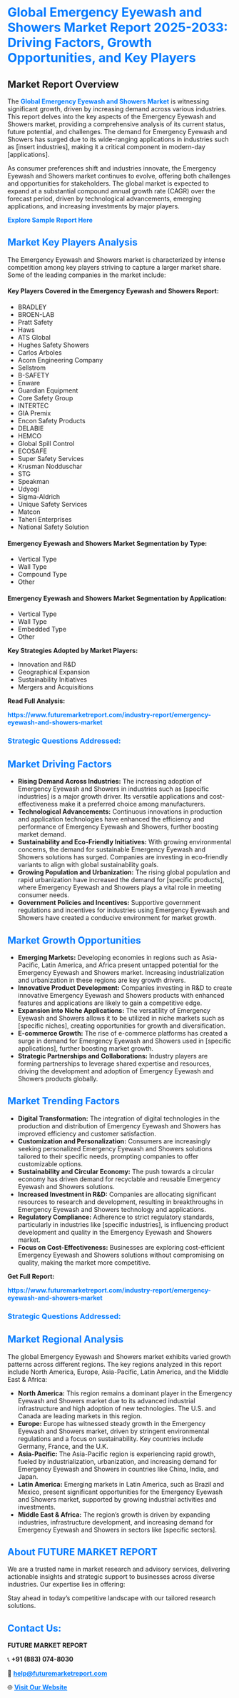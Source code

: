 <h1 style="color: #007BFF;">Global Emergency Eyewash and Showers Market Report 2025-2033: Driving Factors, Growth Opportunities, and Key Players</h1>

<section id="overview">
<h2>Market Report Overview</h2>
<p>The <a href="https://www.futuremarketreport.com/industry-report/emergency-eyewash-and-showers-market" style="color: #007BFF; text-decoration: none;"><strong>Global Emergency Eyewash and Showers Market</strong></a> is witnessing significant growth, driven by increasing demand across various industries. This report delves into the key aspects of the Emergency Eyewash and Showers market, providing a comprehensive analysis of its current status, future potential, and challenges. The demand for Emergency Eyewash and Showers has surged due to its wide-ranging applications in industries such as [insert industries], making it a critical component in modern-day [applications].</p>
<p>As consumer preferences shift and industries innovate, the Emergency Eyewash and Showers market continues to evolve, offering both challenges and opportunities for stakeholders. The global market is expected to expand at a substantial compound annual growth rate (CAGR) over the forecast period, driven by technological advancements, emerging applications, and increasing investments by major players.</p>
</section>

<section id="overview">
<p><a href="https://www.futuremarketreport.com/request-sample/reportId=64813" style="color: #007BFF; text-decoration: none;"><strong>Explore Sample Report Here</strong></a></p>
</section>

<section id="key-players">
<h2 style="color: #007BFF;">Market Key Players Analysis</h2>
<p>The Emergency Eyewash and Showers market is characterized by intense competition among key players striving to capture a larger market share. Some of the leading companies in the market include:</p>
<h4>Key Players Covered in the Emergency Eyewash and Showers Report:</h4>
<ul><li>BRADLEY</li><li>BROEN-LAB</li><li>Pratt Safety</li><li>Haws</li><li>ATS Global</li><li>Hughes Safety Showers</li><li>Carlos Arboles</li><li>Acorn Engineering Company</li><li>Sellstrom</li><li>B-SAFETY</li><li>Enware</li><li>Guardian Equipment</li><li>Core Safety Group</li><li>INTERTEC</li><li>GIA Premix</li><li>Encon Safety Products</li><li>DELABIE</li><li>HEMCO</li><li>Global Spill Control</li><li>ECOSAFE</li><li>Super Safety Services</li><li>Krusman Nodduschar</li><li>STG</li><li>Speakman</li><li>Udyogi</li><li>Sigma-Aldrich</li><li>Unique Safety Services</li><li>Matcon</li><li>Taheri Enterprises</li><li>National Safety Solution</li></ul>
<h4>Emergency Eyewash and Showers Market Segmentation by Type:</h4>
<ul><li>Vertical Type</li><li>Wall Type</li><li>Compound Type</li><li>Other</li></ul>

<h4>Emergency Eyewash and Showers Market Segmentation by Application:</h4>
<ul><li>Vertical Type</li><li>Wall Type</li><li>Embedded Type</li><li>Other</li></ul>
<p><strong>Key Strategies Adopted by Market Players:</strong></p>
<ul>
<li>Innovation and R&D</li>
<li>Geographical Expansion</li>
<li>Sustainability Initiatives</li>
<li>Mergers and Acquisitions</li>
</ul>
</section>

<section>
<p><strong>Read Full Analysis: </strong></p><a href="https://www.futuremarketreport.com/industry-report/emergency-eyewash-and-showers-market" style="color: #007BFF; text-decoration: none;"><strong>https://www.futuremarketreport.com/industry-report/emergency-eyewash-and-showers-market</strong></a>
<h3 style="color: #007BFF;">Strategic Questions Addressed:</h3>
</section>

<section id="driving-factors">
<h2 style="color: #007BFF;">Market Driving Factors</h2>
<ul>
<li><strong>Rising Demand Across Industries:</strong> The increasing adoption of Emergency Eyewash and Showers in industries such as [specific industries] is a major growth driver. Its versatile applications and cost-effectiveness make it a preferred choice among manufacturers.</li>
<li><strong>Technological Advancements:</strong> Continuous innovations in production and application technologies have enhanced the efficiency and performance of Emergency Eyewash and Showers, further boosting market demand.</li>
<li><strong>Sustainability and Eco-Friendly Initiatives:</strong> With growing environmental concerns, the demand for sustainable Emergency Eyewash and Showers solutions has surged. Companies are investing in eco-friendly variants to align with global sustainability goals.</li>
<li><strong>Growing Population and Urbanization:</strong> The rising global population and rapid urbanization have increased the demand for [specific products], where Emergency Eyewash and Showers plays a vital role in meeting consumer needs.</li>
<li><strong>Government Policies and Incentives:</strong> Supportive government regulations and incentives for industries using Emergency Eyewash and Showers have created a conducive environment for market growth.</li>
</ul>
</section>

<section id="growth-opportunities">
<h2 style="color: #007BFF;">Market Growth Opportunities</h2>
<ul>
<li><strong>Emerging Markets:</strong> Developing economies in regions such as Asia-Pacific, Latin America, and Africa present untapped potential for the Emergency Eyewash and Showers market. Increasing industrialization and urbanization in these regions are key growth drivers.</li>
<li><strong>Innovative Product Development:</strong> Companies investing in R&D to create innovative Emergency Eyewash and Showers products with enhanced features and applications are likely to gain a competitive edge.</li>
<li><strong>Expansion into Niche Applications:</strong> The versatility of Emergency Eyewash and Showers allows it to be utilized in niche markets such as [specific niches], creating opportunities for growth and diversification.</li>
<li><strong>E-commerce Growth:</strong> The rise of e-commerce platforms has created a surge in demand for Emergency Eyewash and Showers used in [specific applications], further boosting market growth.</li>
<li><strong>Strategic Partnerships and Collaborations:</strong> Industry players are forming partnerships to leverage shared expertise and resources, driving the development and adoption of Emergency Eyewash and Showers products globally.</li>
</ul>
</section>

<section id="trending-factors">
<h2 style="color: #007BFF;">Market Trending Factors</h2>
<ul>
<li><strong>Digital Transformation:</strong> The integration of digital technologies in the production and distribution of Emergency Eyewash and Showers has improved efficiency and customer satisfaction.</li>
<li><strong>Customization and Personalization:</strong> Consumers are increasingly seeking personalized Emergency Eyewash and Showers solutions tailored to their specific needs, prompting companies to offer customizable options.</li>
<li><strong>Sustainability and Circular Economy:</strong> The push towards a circular economy has driven demand for recyclable and reusable Emergency Eyewash and Showers solutions.</li>
<li><strong>Increased Investment in R&D:</strong> Companies are allocating significant resources to research and development, resulting in breakthroughs in Emergency Eyewash and Showers technology and applications.</li>
<li><strong>Regulatory Compliance:</strong> Adherence to strict regulatory standards, particularly in industries like [specific industries], is influencing product development and quality in the Emergency Eyewash and Showers market.</li>
<li><strong>Focus on Cost-Effectiveness:</strong> Businesses are exploring cost-efficient Emergency Eyewash and Showers solutions without compromising on quality, making the market more competitive.</li>
</ul>
</section>

<section>
<p><strong>Get Full Report: </strong></p><a href="https://www.futuremarketreport.com/industry-report/emergency-eyewash-and-showers-market" style="color: #007BFF; text-decoration: none;"><strong>https://www.futuremarketreport.com/industry-report/emergency-eyewash-and-showers-market</strong></a>
<h3 style="color: #007BFF;">Strategic Questions Addressed:</h3>
</section>


<section id="regional-analysis">
<h2 style="color: #007BFF;">Market Regional Analysis</h2>
<p>The global Emergency Eyewash and Showers market exhibits varied growth patterns across different regions. The key regions analyzed in this report include North America, Europe, Asia-Pacific, Latin America, and the Middle East & Africa:</p>
<ul>
<li><strong>North America:</strong> This region remains a dominant player in the Emergency Eyewash and Showers market due to its advanced industrial infrastructure and high adoption of new technologies. The U.S. and Canada are leading markets in this region.</li>
<li><strong>Europe:</strong> Europe has witnessed steady growth in the Emergency Eyewash and Showers market, driven by stringent environmental regulations and a focus on sustainability. Key countries include Germany, France, and the U.K.</li>
<li><strong>Asia-Pacific:</strong> The Asia-Pacific region is experiencing rapid growth, fueled by industrialization, urbanization, and increasing demand for Emergency Eyewash and Showers in countries like China, India, and Japan.</li>
<li><strong>Latin America:</strong> Emerging markets in Latin America, such as Brazil and Mexico, present significant opportunities for the Emergency Eyewash and Showers market, supported by growing industrial activities and investments.</li>
<li><strong>Middle East & Africa:</strong> The region’s growth is driven by expanding industries, infrastructure development, and increasing demand for Emergency Eyewash and Showers in sectors like [specific sectors].</li>
</ul>
</section>

<footer>
<h2 style="color: #007BFF;">About FUTURE MARKET REPORT</h2>
<p>We are a trusted name in market research and advisory services, delivering actionable insights and strategic support to businesses across diverse industries. Our expertise lies in offering:</p>

<p>Stay ahead in today’s competitive landscape with our tailored research solutions.</p>

<h2 style="color: #007BFF;">Contact Us:</h2>
<p><strong>FUTURE MARKET REPORT</strong></p>
<p>📞 <strong>+91 (883) 074-8030</strong></p>
<p>📧 <strong><a href="mailto:help@futuremarketreport.com" style="color: #007BFF;">help@futuremarketreport.com</a></strong></p>
<p>🌐 <strong><a href="https://www.futuremarketreport.com/" style="color: #007BFF;">Visit Our Website</a></strong></p>
</footer>